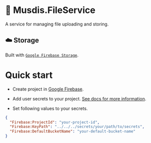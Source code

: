 # 📁 Musdis.FileService

A service for managing file uploading and storing.

## ☁️ Storage

Built with [`Google Firebase Storage`](https://firebase.google.com/docs/storage).

# Quick start

- Create project in [Google Firebase](https://console.firebase.google.com/).

- Add user secrets to your project. [See docs for more information](https://learn.microsoft.com/en-us/aspnet/core/security/app-secrets).

- Set following values to your secrets.

```json
{
  "Firebase:ProjectId": "your-project-id",
  "Firebase:KeyPath": "../../../secrets/your/path/to/secrets",
  "Firebase:DefaultBucketName": "your-default-bucket-name"
}
```